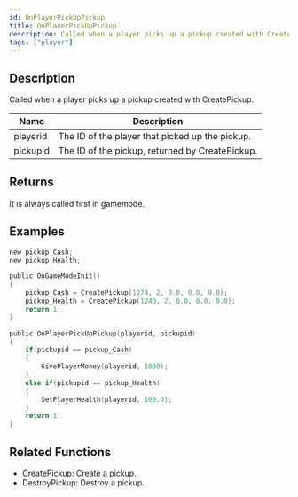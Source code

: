 ```yaml
---
id: OnPlayerPickUpPickup
title: OnPlayerPickUpPickup
description: Called when a player picks up a pickup created with CreatePickup.
tags: ["player"]
---
```


<TagLinks />

## Description

Called when a player picks up a pickup created with CreatePickup.

| Name     | Description                                     |
| -------- | ----------------------------------------------- |
| playerid | The ID of the player that picked up the pickup. |
| pickupid | The ID of the pickup, returned by CreatePickup. |

## Returns

It is always called first in gamemode.

## Examples

```c
new pickup_Cash;
new pickup_Health;

public OnGameModeInit()
{
    pickup_Cash = CreatePickup(1274, 2, 0.0, 0.0, 9.0);
    pickup_Health = CreatePickup(1240, 2, 0.0, 0.0, 9.0);
    return 1;
}

public OnPlayerPickUpPickup(playerid, pickupid)
{
    if(pickupid == pickup_Cash)
    {
        GivePlayerMoney(playerid, 1000);
    }
    else if(pickupid == pickup_Health)
    {
        SetPlayerHealth(playerid, 100.0);
    }
    return 1;
}
```

## Related Functions

- CreatePickup: Create a pickup.
- DestroyPickup: Destroy a pickup.
